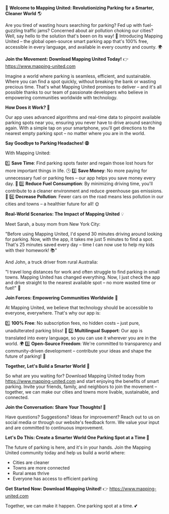 🚀 **Welcome to Mapping United: Revolutionizing Parking for a Smarter, Cleaner World** 🌎

Are you tired of wasting hours searching for parking? Fed up with fuel-guzzling traffic jams? Concerned about air pollution choking our cities? Well, say hello to the solution that's been on its way! 🚗 Introducing Mapping United – the global open-source smart parking app that's 100% free, accessible in every language, and available in every country and county. 🌍

**Join the Movement: Download Mapping United Today!** 👉 https://www.mapping-united.com

Imagine a world where parking is seamless, efficient, and sustainable. Where you can find a spot quickly, without breaking the bank or wasting precious time. That's what Mapping United promises to deliver – and it's all possible thanks to our team of passionate developers who believe in empowering communities worldwide with technology.

**How Does it Work? 🤔**

Our app uses advanced algorithms and real-time data to pinpoint available parking spots near you, ensuring you never have to drive around searching again. With a simple tap on your smartphone, you'll get directions to the nearest empty parking spot – no matter where you are in the world.

**Say Goodbye to Parking Headaches! 😩**

With Mapping United:

1️⃣ **Save Time**: Find parking spots faster and regain those lost hours for more important things in life. 🕒
2️⃣ **Save Money**: No more paying for unnecessary fuel or parking fees – our app helps you save money every day. 💸
3️⃣ **Reduce Fuel Consumption**: By minimizing driving time, you'll contribute to a cleaner environment and reduce greenhouse gas emissions. 🌿
4️⃣ **Decrease Pollution**: Fewer cars on the road means less pollution in our cities and towns – a healthier future for all! 🌞

**Real-World Scenarios: The Impact of Mapping United** 💡

Meet Sarah, a busy mom from New York City:

"Before using Mapping United, I'd spend 30 minutes driving around looking for parking. Now, with the app, it takes me just 5 minutes to find a spot. That's 25 minutes saved every day – time I can now use to help my kids with their homework! 📚"

And John, a truck driver from rural Australia:

"I travel long distances for work and often struggle to find parking in small towns. Mapping United has changed everything. Now, I just check the app and drive straight to the nearest available spot – no more wasted time or fuel!" 🚗

**Join Forces: Empowering Communities Worldwide** 👥

At Mapping United, we believe that technology should be accessible to everyone, everywhere. That's why our app is:

1️⃣ **100% Free**: No subscription fees, no hidden costs – just pure, unadulterated parking bliss! 🎉
2️⃣ **Multilingual Support**: Our app is translated into every language, so you can use it wherever you are in the world. 🌍
3️⃣ **Open-Source Freedom**: We're committed to transparency and community-driven development – contribute your ideas and shape the future of parking! 🤝

**Together, Let's Build a Smarter World** 💪

So what are you waiting for? Download Mapping United today from https://www.mapping-united.com and start enjoying the benefits of smart parking. Invite your friends, family, and neighbors to join the movement – together, we can make our cities and towns more livable, sustainable, and connected.

**Join the Conversation: Share Your Thoughts! 💬**

Have questions? Suggestions? Ideas for improvement? Reach out to us on social media or through our website's feedback form. We value your input and are committed to continuous improvement.

**Let's Do This: Create a Smarter World One Parking Spot at a Time 🌟**

The future of parking is here, and it's in your hands. Join the Mapping United community today and help us build a world where:

* Cities are cleaner
* Towns are more connected
* Rural areas thrive
* Everyone has access to efficient parking

**Get Started Now: Download Mapping United!** 👉 https://www.mapping-united.com

Together, we can make it happen. One parking spot at a time. 💕